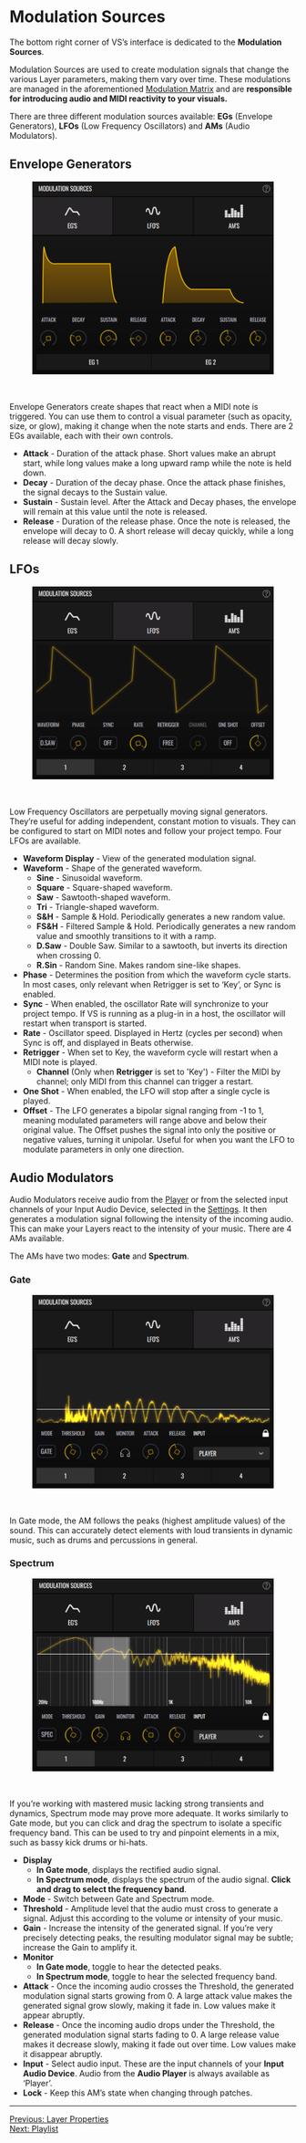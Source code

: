 # Modulation Sources

The bottom right corner of VS’s interface is dedicated to the **Modulation Sources**.

Modulation Sources are used to create modulation signals that change the various Layer parameters, making them vary over time. These modulations are managed in the aforementioned [Modulation Matrix](layer-properties#matrix) and are **responsible for introducing audio and MIDI reactivity to your visuals.**

There are three different modulation sources available: **EGs** (Envelope Generators), **LFOs** (Low Frequency Oscillators) and **AMs** (Audio Modulators).

## Envelope Generators

<div style="text-align: center;">
<figure style="text-align: center;">
  <img src="/vs/vs2/images/modulation-sources-eg.png" alt="Envelope Generators" style="padding: 0px; bottom-padding: 0px" />
  <figcaption></figcaption>
</figure>
</div>
<br>

Envelope Generators create shapes that react when a MIDI note is triggered. You can use them to control a visual parameter (such as opacity, size, or glow), making it change when the note starts and ends. There are 2 EGs available, each with their own controls.

- **Attack** - Duration of the attack phase. Short values make an abrupt start, while long values make a long upward ramp while the note is held down.
- **Decay** - Duration of the decay phase. Once the attack phase finishes, the signal decays to the Sustain value.
- **Sustain** - Sustain level. After the Attack and Decay phases, the envelope will remain at this value until the note is released.
- **Release** - Duration of the release phase. Once the note is released, the envelope will decay to 0. A short release will decay quickly, while a long release will decay slowly.

## LFOs

<div style="text-align: center;">
<figure style="text-align: center;">
  <img src="/vs/vs2/images/modulation-sources-lfo.png" alt="LFOs" style="padding: 0px; bottom-padding: 0px" />
  <figcaption></figcaption>
</figure>
</div>
<br>

Low Frequency Oscillators are perpetually moving signal generators. They’re useful for adding independent, constant motion to visuals. They can be configured to start on MIDI notes and follow your project tempo. Four LFOs are available.

- **Waveform Display** - View of the generated modulation signal.
- **Waveform** - Shape of the generated waveform.
  - **Sine** - Sinusoidal waveform.
  - **Square** - Square-shaped waveform.
  - **Saw** - Sawtooth-shaped waveform.
  - **Tri** - Triangle-shaped waveform.
  - **S&H** - Sample & Hold. Periodically generates a new random value.
  - **FS&H** - Filtered Sample & Hold. Periodically generates a new random value and smoothly transitions to it with a ramp.
  - **D.Saw** - Double Saw. Similar to a sawtooth, but inverts its direction when crossing 0.
  - **R.Sin** - Random Sine. Makes random sine-like shapes.
- **Phase** - Determines the position from which the waveform cycle starts. In most cases, only relevant when Retrigger is set to ‘Key’, or Sync is enabled.
- **Sync** - When enabled, the oscillator Rate will synchronize to your project tempo. If VS is running as a plug-in in a host, the oscillator will restart when transport is started.
- **Rate** - Oscillator speed. Displayed in Hertz (cycles per second) when Sync is off, and displayed in Beats otherwise.
- **Retrigger** - When set to Key, the waveform cycle will restart when a MIDI note is played.
  - **Channel** (Only when **Retrigger** is set to 'Key') - Filter the MIDI by channel; only MIDI from this channel can trigger a restart.
- **One Shot** - When enabled, the LFO will stop after a single cycle is played.
- **Offset** - The LFO generates a bipolar signal ranging from -1 to 1, meaning modulated parameters will range above and below their original value. The Offset pushes the signal into only the positive or negative values, turning it unipolar. Useful for when you want the LFO to modulate parameters in only one direction.

## Audio Modulators

Audio Modulators receive audio from the [Player](audio-player) or from the selected input channels of your Input Audio Device, selected in the [Settings](settings). It then generates a modulation signal following the intensity of the incoming audio. This can make your Layers react to the intensity of your music. There are 4 AMs available.

The AMs have two modes: **Gate** and **Spectrum**.

### Gate

<div style="text-align: center;">
<figure style="text-align: center;">
  <img src="/vs/vs2/images/modulation-sources-am-gate.png" alt="Audio Modulator (Gate Mode)" style="padding: 0px; bottom-padding: 0px" />
  <figcaption></figcaption>
</figure>
</div>
<br>

In Gate mode, the AM follows the peaks (highest amplitude values) of the sound. This can accurately detect elements with loud transients in dynamic music, such as drums and percussions in general.

### Spectrum

<div style="text-align: center;">
<figure style="text-align: center;">
  <img src="/vs/vs2/images/modulation-sources-am-spectrum.png" alt="Audio Modulator (Spectrum Mode)" style="padding: 0px; bottom-padding: 0px" />
  <figcaption></figcaption>
</figure>
</div>
<br>

If you’re working with mastered music lacking strong transients and dynamics, Spectrum mode may prove more adequate.
It works similarly to Gate mode, but you can click and drag the spectrum to isolate a specific frequency band. This can be used to try and pinpoint elements in a mix, such as bassy kick drums or hi-hats.

- **Display**
  - **In Gate mode**, displays the rectified audio signal.
  - **In Spectrum mode**, displays the spectrum of the audio signal. **Click and drag to select the frequency band**.
- **Mode** - Switch between Gate and Spectrum mode.
- **Threshold** - Amplitude level that the audio must cross to generate a signal. Adjust this according to the volume or intensity of your music.
- **Gain** - Increase the intensity of the generated signal. If you’re very precisely detecting peaks, the resulting modulator signal may be subtle; increase the Gain to amplify it.
- **Monitor**
  - **In Gate mode**, toggle to hear the detected peaks.
  - **In Spectrum mode**, toggle to hear the selected frequency band.
- **Attack** - Once the incoming audio crosses the Threshold, the generated modulation signal starts growing from 0. A large attack value makes the generated signal grow slowly, making it fade in. Low values make it appear abruptly.
- **Release** - Once the incoming audio drops under the Threshold, the generated modulation signal starts fading to 0. A large release value makes it decrease slowly, making it fade out over time. Low values make it disappear abruptly.
- **Input** - Select audio input. These are the input channels of your **Input Audio Device**. Audio from the **Audio Player** is always available as ‘Player’.
- **Lock** - Keep this AM’s state when changing through patches.

---

[Previous: Layer Properties](layer-properties)<br>
[Next: Playlist](playlist)
